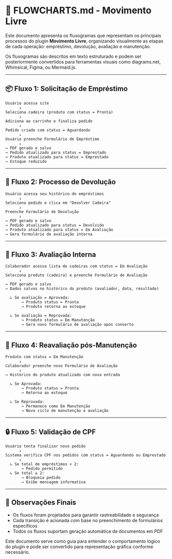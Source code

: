 # 🔄 FLOWCHARTS.md - Movimento Livre

Este documento apresenta os fluxogramas que representam os principais processos do plugin **Movimento Livre**, organizando visualmente as etapas de cada operação: empréstimo, devolução, avaliação e manutenção.

Os fluxogramas são descritos em texto estruturado e podem ser posteriormente convertidos para ferramentas visuais como diagrams.net, Whimsical, Figma, ou Mermaid.js.

---

## 📦 Fluxo 1: Solicitação de Empréstimo

```plaintext
Usuário acessa site
      ↓
Seleciona cadeira (produto com status = Pronta)
      ↓
Adiciona ao carrinho e finaliza pedido
      ↓
Pedido criado com status = Aguardando
      ↓
Usuário preenche Formulário de Empréstimo
      ↓
→ PDF gerado e salvo
→ Pedido atualizado para status = Emprestado
→ Produto atualizado para status = Emprestado
→ Estoque reduzido
```

---

## 🔁 Fluxo 2: Processo de Devolução

```plaintext
Usuário acessa seu histórico de empréstimos
      ↓
Seleciona pedido e clica em "Devolver Cadeira"
      ↓
Preenche Formulário de Devolução
      ↓
→ PDF gerado e salvo
→ Pedido atualizado para status = Devolvido
→ Produto atualizado para status = Em Avaliação
→ Gera formulário de avaliação interna
```

---

## 🧪 Fluxo 3: Avaliação Interna

```plaintext
Colaborador acessa lista de cadeiras com status = Em Avaliação
      ↓
Seleciona produto (cadeira) e preenche Formulário de Avaliação
      ↓
→ PDF gerado e salvo
→ Dados salvos no histórico do produto (avaliador, data, resultado)

  ↳ Se avaliação = Aprovada:
       → Produto status = Pronta
       → Produto retorna ao estoque

  ↳ Se avaliação = Reprovada:
       → Produto status = Em Manutenção
       → Gera novo formulário de avaliação após conserto
```

---

## 🔧 Fluxo 4: Reavaliação pós-Manutenção

```plaintext
Produto com status = Em Manutenção
      ↓
Colaborador preenche novo Formulário de Avaliação
      ↓
→ Histórico do produto atualizado com nova entrada

  ↳ Se Aprovada:
       → Produto status = Pronta
       → Retorna ao estoque

  ↳ Se Reprovada:
       → Permanece como Em Manutenção
       → Novo ciclo de manutenção e avaliação
```

---

## 🔒 Fluxo 5: Validação de CPF

```plaintext
Usuário tenta finalizar novo pedido
      ↓
Sistema verifica CPF nos pedidos com status = Aguardando ou Emprestado
      ↓
  ↳ Se total de empréstimos < 2:
       → Pedido permitido
  ↳ Se total ≥ 2:
       → Bloqueia pedido
       → Exibe mensagem informativa
```

---

## 🧠 Observações Finais

- Os fluxos foram projetados para garantir rastreabilidade e segurança
- Cada transição é acionada com base no preenchimento de formulários específicos
- Todos os fluxos suportam geração automática de documentos em PDF

Este documento serve como guia para entender o comportamento lógico do plugin e pode ser convertido para representação gráfica conforme necessário.

